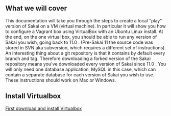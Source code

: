 ## What we will cover
This documentation will take you through the steps to create a local "play" version of Sakai on a VM (virtual machine). In particular it will 
show you how to configure a Vagrant box using VirtualBox with an Ubuntu Linux install. At the end, on the one virtual box, you should be able
to run any version of Sakai you wish, going back to 11.0 . (Pre-Sakai 11 the source code was stored in SVN aka subversion, which requires a different set of instructions).
An interesting thing about a git repository is that it contains by default every branch and tag. Therefore downloading a forked version of the Sakai
repository means you've downloaded every version of Sakai since 11.0 .  You will only need one database application, MySQL in this case, which can
contain a separate database for each version of Sakai you wish to use. These instructions should work on Mac or Windows. 

## Install Virtualbox
[First download and install Virtualbox](https://www.virtualbox.org/wiki/Downloads "Virtual Box Download")



